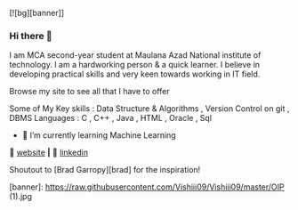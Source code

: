 [![bg][banner]]

### Hi there 👋
I am MCA second-year student at Maulana Azad National institute of technology.
I am a hardworking person & a quick learner. I believe in developing practical skills and very keen towards working in IT field.

Browse my site to see all that I have to offer


Some of My Key skills : Data Structure & Algorithms , Version Control on git , DBMS
Languages : C , C++ , Java , HTML , Oracle , Sql

* 🌱 I’m currently learning Machine Learning

🏡 [website][website] **|** 
👔 [linkedin][linkedin]

Shoutout to [Brad Garropy][brad] for the inspiration!

[website]: https://Vishiii09.github.io
[linkedin]: https://linkedin.com/in/vishiii09
[banner]: https://raw.githubusercontent.com/Vishiii09/Vishiii09/master/OIP (1).jpg
